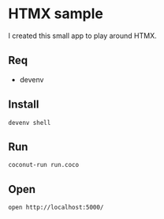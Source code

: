 # HTMX sample

I created this small app to play around HTMX.

## Req

* devenv

## Install

```
devenv shell
```

## Run

```
coconut-run run.coco
```

## Open

```
open http://localhost:5000/
```
